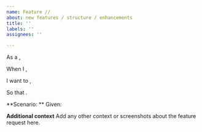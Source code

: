 ```yaml
---
name: Feature //
about: new features / structure / enhancements
title: ''
labels: ''
assignees: ''

---
```


As a ,

When I ,

I want to ,

So that .


**Scenario: **
Given: 


**Additional context**
Add any other context or screenshots about the feature request here.
